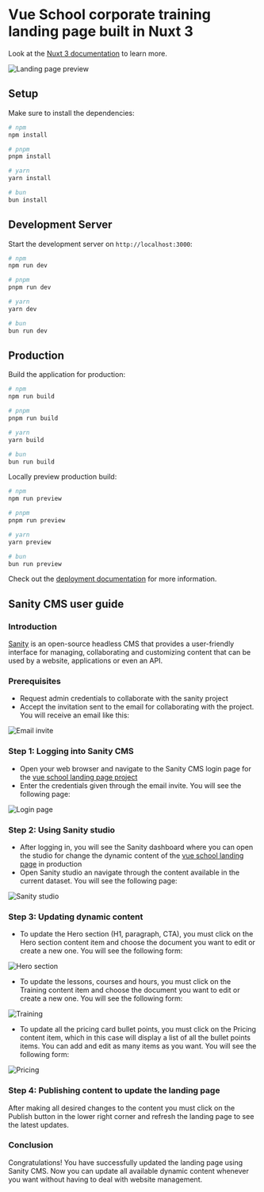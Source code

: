 # Vue School corporate training landing page built in Nuxt 3

Look at the [Nuxt 3 documentation](https://nuxt.com/docs/getting-started/introduction) to learn more.

![Landing page preview](public/landing-page-preview.png)

## Setup

Make sure to install the dependencies:

```bash
# npm
npm install

# pnpm
pnpm install

# yarn
yarn install

# bun
bun install
```

## Development Server

Start the development server on `http://localhost:3000`:

```bash
# npm
npm run dev

# pnpm
pnpm run dev

# yarn
yarn dev

# bun
bun run dev
```

## Production

Build the application for production:

```bash
# npm
npm run build

# pnpm
pnpm run build

# yarn
yarn build

# bun
bun run build
```

Locally preview production build:

```bash
# npm
npm run preview

# pnpm
pnpm run preview

# yarn
yarn preview

# bun
bun run preview
```

Check out the [deployment documentation](https://nuxt.com/docs/getting-started/deployment) for more information.

## Sanity CMS user guide

### Introduction

[Sanity](https://www.sanity.io/) is an open-source headless CMS that provides a user-friendly interface for managing, collaborating and customizing content that can be used by a website, applications or even an API.

### Prerequisites

- Request admin credentials to collaborate with the sanity project
- Accept the invitation sent to the email for collaborating with the project. You will receive an email like this:

![Email invite](docs/images/email-invite.png)

### Step 1: Logging into Sanity CMS

- Open your web browser and navigate to the Sanity CMS login page for the [vue school landing page project](https://vueschool-training.sanity.studio/)
- Enter the credentials given through the email invite. You will see the following page:

![Login page](docs/images/login-page.png)

### Step 2: Using Sanity studio

- After logging in, you will see the Sanity dashboard where you can open the studio for change the dynamic content of the [vue school landing page](https://vueschool-training.vercel.app/) in production
- Open Sanity studio an navigate through the content available in the current dataset. You will see the following page:

![Sanity studio](docs/images/sanity-studio.png)

### Step 3: Updating dynamic content

- To update the Hero section (H1, paragraph, CTA), you must click on the Hero section content item and choose the document you want to edit or create a new one. You will see the following form:

![Hero section](docs/images/hero-section.png)

- To update the lessons, courses and hours, you must click on the Training content item and choose the document you want to edit or create a new one. You will see the following form:

![Training](docs/images/training.png)

- To update all the pricing card bullet points, you must click on the Pricing content item, which in this case will display a list of all the bullet points items. You can add and edit as many items as you want. You will see the following form:

![Pricing](docs/images/pricing.png)

### Step 4: Publishing content to update the landing page

After making all desired changes to the content you must click on the Publish button in the lower right corner and refresh the landing page to see the latest updates.

### Conclusion

Congratulations! You have successfully updated the landing page using Sanity CMS. Now you can update all available dynamic content whenever you want without having to deal with website management.
